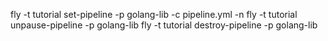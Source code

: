fly -t tutorial set-pipeline -p golang-lib -c pipeline.yml -n
fly -t tutorial unpause-pipeline -p golang-lib
fly -t tutorial destroy-pipeline -p golang-lib
